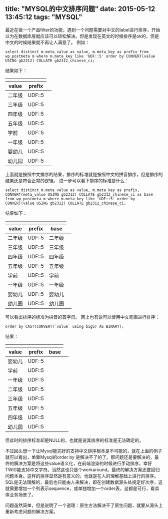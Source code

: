 title: "MYSQL的中文排序问题"
date: 2015-05-12 13:45:12
tags: "MYSQL"
---
最近在做一个产品filter的功能，遇到一个问题需要对中文的label进行排序，开始以为在数据库层就应该可以轻松解决。但是发现在英文的时候排序是ok的，但是中文的时候结果就不再让人满意了。
例如：
```    
select distinct m.meta_value as value, m.meta_key as prefix from wp_postmeta m where m.meta_key like 'UDF::5' order by CONVERT(value USING gb2312) COLLATE gb2312_chinese_ci;
```
结果如下：

<table id="table_results" class="ajax pma_table"><thead><tr><th colspan="2"><span></span></th></tr><tr><th class="draggable column_heading pointer marker" data-column="value"><span><a >value<input type="hidden" value=""></a></span></th><th class="draggable column_heading pointer marker" data-column="prefix"><span><a >prefix<input type="hidden" value=""></a></span></th><td><span></span></td></tr></thead><tbody><tr class="odd"><td data-decimals="0" data-type="blob" class="right data      nowrap "><span>二年级</span></td><td data-decimals="0" data-type="string" class="right data      nowrap "><span>UDF::5</span></td></tr><tr class="even"><td data-decimals="0" data-type="blob" class="right data      nowrap "><span>三年级</span></td><td data-decimals="0" data-type="string" class="right data      condition nowrap "><span>UDF::5</span></td></tr><tr class="odd"><td data-decimals="0" data-type="blob" class="right data      nowrap "><span>四年级</span></td><td data-decimals="0" data-type="string" class="right data      condition nowrap "><span>UDF::5</span></td></tr><tr class="even"><td data-decimals="0" data-type="blob" class="right data      nowrap "><span>五年级</span></td><td data-decimals="0" data-type="string" class="right data      condition nowrap "><span>UDF::5</span></td></tr><tr class="odd"><td data-decimals="0" data-type="blob" class="right data      nowrap "><span>学前</span></td><td data-decimals="0" data-type="string" class="right data      condition nowrap "><span>UDF::5</span></td></tr><tr class="even"><td data-decimals="0" data-type="blob" class="right data      nowrap "><span>一年级</span></td><td data-decimals="0" data-type="string" class="right data      condition nowrap "><span>UDF::5</span></td></tr><tr class="odd"><td data-decimals="0" data-type="blob" class="right data      nowrap "><span>婴幼儿</span></td><td data-decimals="0" data-type="string" class="right data      condition nowrap "><span>UDF::5</span></td></tr><tr class="even"><td data-decimals="0" data-type="blob" class="right data      nowrap "><span>幼儿园</span></td><td data-decimals="0" data-type="string" class="right data      condition nowrap "><span>UDF::5</span></td></tr></tbody></table>
  
上面就是按照中文排序的结果，排序的标准就是按照中文的拼音排序，但是排序的结果还是符合正常的逻辑。
进一步可以看下排序的标准是什么：
```
select distinct m.meta_value as value, m.meta_key as prefix, CONVERT(meta_value USING gb2312) COLLATE gb2312_chinese_ci as base from wp_postmeta m where m.meta_key like 'UDF::5' order by CONVERT(value USING gb2312) COLLATE gb2312_chinese_ci;
```
结果如下：

<table id="table_results" class="ajax pma_table"><thead><tr><th colspan="3"><span></span></th></tr><tr><th class="draggable column_heading pointer marker" data-column="value" style="cursor: inherit;"><span><a>value<input type="hidden" value=""></a></span></th><th class="draggable column_heading pointer marker" data-column="prefix" style="cursor: inherit;"><span><a >prefix<input type="hidden" value=""></a></span></th><th class="draggable column_heading pointer marker" data-column="base" style="cursor: inherit;"><span><a>base<input type="hidden" value=""></a></span></th><td><span></span></td></tr></thead><tbody><tr class="odd"><td data-decimals="0" data-type="blob" class="right datanowrap"><span>二年级</span></td><td data-decimals="0" data-type="string" class="right datanowrap"><span>UDF::5</span></td><td data-decimals="0" data-type="blob" class="right datanowrap"><span>二年级</span></td></tr><tr class="even"><td data-decimals="0" data-type="blob" class="right datanowrap"><span>三年级</span></td><td data-decimals="0" data-type="string" class="right datacondition nowrap"><span>UDF::5</span></td><td data-decimals="0" data-type="blob" class="right datanowrap"><span>三年级</span></td></tr><tr class="odd"><td data-decimals="0" data-type="blob" class="right datanowrap"><span>四年级</span></td><td data-decimals="0" data-type="string" class="right datacondition nowrap"><span>UDF::5</span></td><td data-decimals="0" data-type="blob" class="right datanowrap"><span>四年级</span></td></tr><tr class="even"><td data-decimals="0" data-type="blob" class="right datanowrap"><span>五年级</span></td><td data-decimals="0" data-type="string" class="right datacondition nowrap"><span>UDF::5</span></td><td data-decimals="0" data-type="blob" class="right datanowrap"><span>五年级</span></td></tr><tr class="odd"><td data-decimals="0" data-type="blob" class="right datanowrap"><span>学前</span></td><td data-decimals="0" data-type="string" class="right datacondition nowrap"><span>UDF::5</span></td><td data-decimals="0" data-type="blob" class="right datanowrap"><span>学前</span></td></tr><tr class="even"><td data-decimals="0" data-type="blob" class="right datanowrap"><span>一年级</span></td><td data-decimals="0" data-type="string" class="right datacondition nowrap"><span>UDF::5</span></td><td data-decimals="0" data-type="blob" class="right datanowrap"><span>一年级</span></td></tr><tr class="odd"><td data-decimals="0" data-type="blob" class="right datanowrap"><span>婴幼儿</span></td><td data-decimals="0" data-type="string" class="right datacondition nowrap"><span>UDF::5</span></td><td data-decimals="0" data-type="blob" class="right datanowrap"><span>婴幼儿</span></td></tr><tr class="even"><td data-decimals="0" data-type="blob" class="right datanowrap"><span>幼儿园</span></td><td data-decimals="0" data-type="string" class="right datacondition nowrap"><span>UDF::5</span></td><td data-decimals="0" data-type="blob" class="right datanowrap"><span>幼儿园</span></td></tr></tbody></table>

可以看出排序的标准为拼音的首字母。
网上也有说可以使用中文笔画进行排序：
```
order by CAST(CONVERT(`value` using big5) AS BINARY);
```
结果：


<table id="table_results" class="ajax pma_table"><thead><tr><th colspan="3"><span></span></th></tr><tr><th class="draggable column_heading pointer marker" data-column="value" style="cursor: inherit;"><span><a >value<input type="hidden" value=""></a></span></th><th class="draggable column_heading pointer marker" data-column="prefix"><span><a >prefix<input type="hidden" value=""></a></span></th><th class="draggable column_heading pointer marker" data-column="base"><span><a >base<input type="hidden" value=""></a></span></th><td><span></span></td></tr></thead><tbody><tr class="odd"><td data-decimals="0" data-type="blob" class="right data      nowrap"><span>婴幼儿</span></td><td data-decimals="0" data-type="string" class="right data      nowrap "><span>UDF::5</span></td><td data-decimals="0" data-type="blob" class="right data      nowrap "><span></span></td></tr><tr class="even"><td data-decimals="0" data-type="blob" class="right data      nowrap"><span>学前</span></td><td data-decimals="0" data-type="string" class="right data      condition nowrap "><span>UDF::5</span></td><td data-decimals="0" data-type="blob" class="right data      nowrap "><span></span></td></tr><tr class="odd"><td data-decimals="0" data-type="blob" class="right data      nowrap"><span>一年级</span></td><td data-decimals="0" data-type="string" class="right data      condition nowrap "><span>UDF::5</span></td><td data-decimals="0" data-type="blob" class="right data      nowrap "><span></span></td></tr><tr class="even"><td data-decimals="0" data-type="blob" class="right data      nowrap"><span>二年级</span></td><td data-decimals="0" data-type="string" class="right data      condition nowrap "><span>UDF::5</span></td><td data-decimals="0" data-type="blob" class="right data      nowrap "><span></span></td></tr><tr class="odd"><td data-decimals="0" data-type="blob" class="right data      nowrap"><span>三年级</span></td><td data-decimals="0" data-type="string" class="right data      condition nowrap "><span>UDF::5</span></td><td data-decimals="0" data-type="blob" class="right data      nowrap "><span></span></td></tr><tr class="even"><td data-decimals="0" data-type="blob" class="right data      nowrap"><span>五年级</span></td><td data-decimals="0" data-type="string" class="right data      condition nowrap "><span>UDF::5</span></td><td data-decimals="0" data-type="blob" class="right data      nowrap "><span></span></td></tr><tr class="odd"><td data-decimals="0" data-type="blob" class="right data      nowrap"><span>四年级</span></td><td data-decimals="0" data-type="string" class="right data      condition nowrap "><span>UDF::5</span></td><td data-decimals="0" data-type="blob" class="right data      nowrap "><span></span></td></tr><tr class="even"><td data-decimals="0" data-type="blob" class="right data      nowrap"><span>幼儿园</span></td><td data-decimals="0" data-type="string" class="right data      condition nowrap "><span>UDF::5</span></td><td data-decimals="0" data-type="blob" class="right data      nowrap "><span></span></td></tr></tbody></table>

但此时的排序标准却是NULL的，也就是说其排序的标准是无法确定的。

不过回头想一下让Mysql能完好的支持中文排序根本是不可能的，就在上面的例子就可以看出，单靠Mysql的order by 是解决不了的了。那问题还是要解决的，最终的解决方案是将这些value语义化，在前端渲染的时候进行手动排序，幸好TWIG能支持中文字符。当然这也只是个workaround。最终的解决方案还要回归问题本身。这样的排序显然是有意义的，也就是在人的理解基础上进行的排序。SQL是无法理解的，最后也只能由人来解决，即在创建数据源头处规定好次序，这就需要增加一个列表示sequence，或单独增加一个order表，这都是可行，看具体业务场景了。

问题虽然简单，但是说明了一个道理：原生方法解决不了原生问题，就要从源头上重新考虑问题的解决方案。
